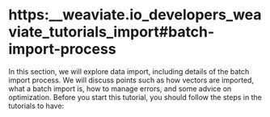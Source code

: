 # https:\_\_weaviate.io_developers_weaviate_tutorials_import#batch-import-process

In this section, we will explore data import, including details of the batch import process. We will discuss points such as how vectors are imported, what a batch import is, how to manage errors, and some advice on optimization. Before you start this tutorial, you should follow the steps in the tutorials to have:
